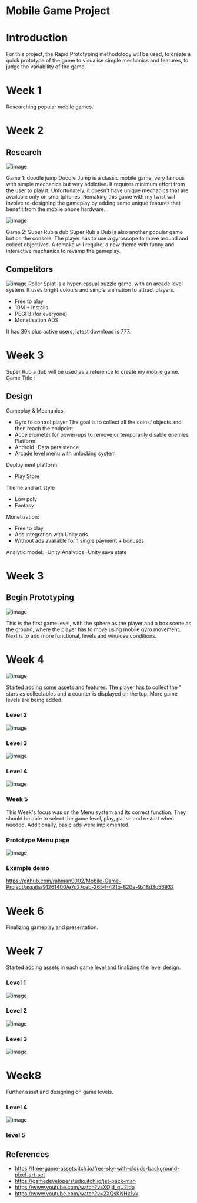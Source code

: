 # Mobile Game Project

# Introduction
For this project, the Rapid Prototyping methodology will be used, to create a quick prototype of the game to visualise simple mechanics and features,
to judge the variability of the game. 

# Week 1
Researching popular mobile games. 

# Week 2
## Research

![image](https://github.com/rahman0002/Mobile-Game-Project/assets/91261400/f693eff2-70aa-4835-8570-72a57c6fc1f3)


Game 1: doodle jump
Doodle Jump is a classic  mobile game, very famous with simple mechanics but very addictive. It requires minimum effort from the user to play it.
Unfortunately, it doesn't have unique mechanics that are available only on smartphones.
Remaking this game with my twist will involve re-designing the gameplay by adding some unique features that benefit from the mobile phone hardware. 


![image](https://github.com/rahman0002/Mobile-Game-Project/assets/91261400/6b33162c-eb60-4831-91b1-6237a0d541b4)


Game 2: Super Rub a dub
Super Rub a Dub is also another popular game but on the console, The player has to use a gyroscope to move around and collect objectives.
A remake will require, a new theme with funny and interactive mechanics to revamp the gameplay.

## Competitors
![image](https://github.com/rahman0002/Mobile-Game-Project/assets/91261400/6d95922b-4c47-4a3f-8cd5-e85f68bcc7ec)
Roller Splat is a hyper-casual puzzle game, with an arcade level system. It uses bright colours and simple animation to attract players.

- Free to play 
- 10M + Installs 
- PEGI 3 (for everyone)
- Monetisation ADS

It has 30k plus active users, latest download is 777.

# Week 3
Super Rub a dub will be used as a reference to create my mobile game.
Game Title : 

## Design
Gameplay & Mechanics:
- Gyro to control player
The goal is to collect all the coins/ objects and then reach the endpoint.
- Accelerometer for power-ups to remove or temporarily disable enemies
Platform:
- Android
-Data persistence 
- Arcade level menu with unlocking system

Deployment platform:
- Play Store

Theme and art style
- Low poly
- Fantasy

Monetization:
- Free to play
- Ads integration with Unity ads
- Without ads available for 1 single payment + bonuses

 Analytic model:
 -Unity Analytics
 -Unity save state
 
# Week 3
## Begin Prototyping 
![image](https://github.com/rahman0002/Mobile-Game-Project/assets/91261400/dea17885-21f1-48ac-8684-3ee569d1eed2)

This is the first game level, with the sphere as the player and a box scene as the ground, where the player has to move using mobile gyro movement.
Next is to add more functional, levels and win/lose conditions.

# Week 4
![image](https://github.com/rahman0002/Mobile-Game-Project/assets/91261400/6dba1a87-c731-45fc-bfb0-9b16e3277457)

Started adding some assets and features. The player has to collect the " stars as collectables and a counter is displayed on the top.
More game levels are being added.
### Level 2
![image](https://github.com/rahman0002/Mobile-Game-Project/assets/91261400/84921558-4883-45d2-a624-ced77b0799f4)
### Level 3
![image](https://github.com/rahman0002/Mobile-Game-Project/assets/91261400/fd532913-e057-49e8-a91d-7589cef3187d)
### Level 4
![image](https://github.com/rahman0002/Mobile-Game-Project/assets/91261400/af1419e5-9784-4a0b-abdb-6d51a512d996)

### Week 5
This Week's focus was on the Menu system and its correct function. 
They should be able to select the game level, play, pause and restart when needed.
Additionally, basic ads were implemented.
### Prototype Menu page
![image](https://github.com/rahman0002/Mobile-Game-Project/assets/91261400/19ea9552-3341-4318-a517-0d2b8df30f52)
### Example demo
https://github.com/rahman0002/Mobile-Game-Project/assets/91261400/e7c27ceb-2654-421b-820e-9a18d3c56932

# Week 6
Finalizing gameplay and presentation.
# Week 7
Started adding assets in each game level and finalizing the level design.
### Level 1
![image](https://github.com/rahman0002/Mobile-Game-Project/assets/91261400/5df5097b-5e3f-4285-86ae-9e1cd30d950a)

### Level 2
![image](https://github.com/rahman0002/Mobile-Game-Project/assets/91261400/883b37f3-6faf-4585-874d-3fcf2ef60279)

### Level 3
![image](https://github.com/rahman0002/Mobile-Game-Project/assets/91261400/e84a0055-1d74-4365-8fd6-f6649cf62362)

# Week8
Further asset and designing on game levels.
### Level 4
![image](https://github.com/rahman0002/Mobile-Game-Project/assets/91261400/9730b4b1-70a6-46bf-bd0d-479659f36b18)
### level 5


## References
- https://free-game-assets.itch.io/free-sky-with-clouds-background-pixel-art-set
- https://gamedeveloperstudio.itch.io/jet-pack-man
- https://www.youtube.com/watch?v=XOjd_qU2Ido
- https://www.youtube.com/watch?v=2XQsKNHk1vk

